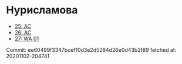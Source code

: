 # Нурисламова
- [25: AC](25.md)
- [26: AC](26.md)
- [27: WA 01](27.md)

Commit: ee60499f3347bcef10d3e2d5284d26e0d43b2f89
 fetched at: 20201102-204741

